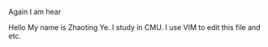 Again I am hear

Hello
My name is Zhaoting Ye.
I study in CMU.
I use VIM to edit this file and etc.
